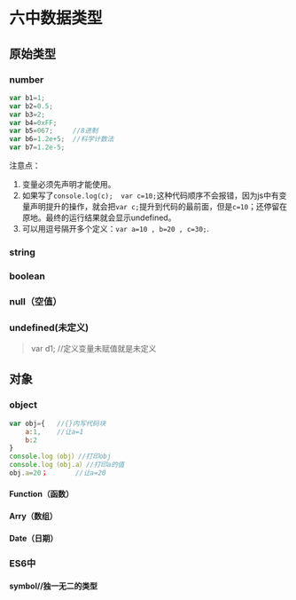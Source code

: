 # 六中数据类型

## 原始类型

### number

```js
var b1=1;
var b2=0.5;
var b3=2;
var b4=0xFF;
var b5=067;		//8进制
var b6=1.2e+5;	//科学计数法
var b7=1.2e-5;
```

注意点：

1. 变量必须先声明才能使用。
2. 如果写了`console.log(c);  var c=10;`这种代码顺序不会报错，因为js中有变量声明提升的操作，就会把`var c;`提升到代码的最前面，但是`c=10`；还停留在原地。最终的运行结果就会显示undefined。
3. 可以用逗号隔开多个定义：```var a=10 , b=20 , c=30;```.

### string



### boolean



### null（空值）



### undefined(未定义)

> var d1;  //定义变量未赋值就是未定义

## 对象

### object

```js
var obj={	//{}内写代码块
    a:1,	//让a=1
    b:2
}
console.log（obj）//打印obj
console.log（obj.a）//打印a的值
obj.a=20；		//让a=20
```





#### Function（函数）



#### Arry（数组）



#### Date（日期）

### ES6中

#### symbol//独一无二的类型